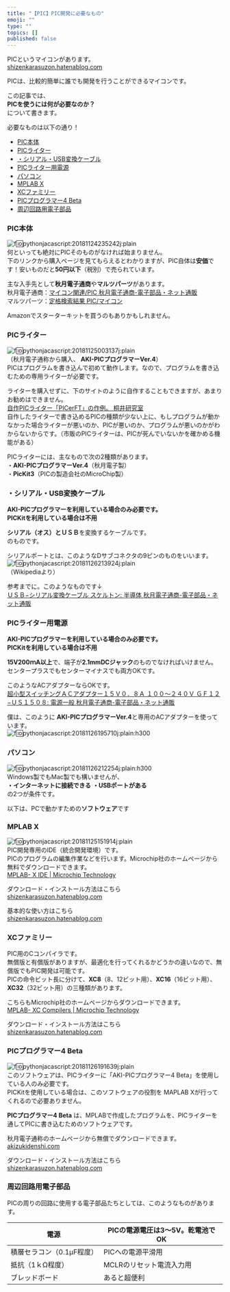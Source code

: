 ```yaml
---
title: "【PIC】PIC開発に必要なもの"
emoji: ""
type: ""
topics: []
published: false
---
```


PICというマイコンがあります。  
[shizenkarasuzon.hatenablog.com](https://shizenkarasuzon.hatenablog.com/entry/2018/11/25/010712)

PICは、比較的簡単に誰でも開発を行うことができるマイコンです。

この記事では、  
**PICを使うには何が必要なのか？**  
について書きます。

  
必要なものは以下の通り！

* [PIC本体](#PIC本体)
* [PICライター](#PICライター)
* [・シリアル・USB変換ケーブル](#シリアルUSB変換ケーブル)
* [PICライター用電源](#PICライター用電源)
* [パソコン](#パソコン)
* [MPLAB X](#MPLAB-X)
* [XCファミリー](#XCファミリー)
* [PICプログラマー4 Beta](#PICプログラマー4-Beta)
* [周辺回路用電子部品](#周辺回路用電子部品)

### PIC本体

![f:id:pythonjacascript:20181124235242j:plain](/images/ppythonjacascript2018112420181124235242.jpg "f:id:pythonjacascript:20181124235242j:plain")  
何といっても絶対にPICそのものがなければ始まりません。  
下のリンクから購入ページを見てもらえるとわかりますが、PIC自体は**安価**です！安いものだと**50円以下**（税別）で売られています。

主な入手先として**秋月電子通商**や**マルツパーツ**があります。  
秋月電子通商：[マイコン関連/PIC 秋月電子通商-電子部品・ネット通販](http://akizukidenshi.com/catalog/c/cpicr/)  
マルツパーツ：[定格検索結果 PIC/マイコン](https://www.marutsu.co.jp/RatedList.jsp?goodsClassCode1=19&goodsClassCode2=0024&goodsClassCode3=0008)

Amazonでスターターキットを買うのもありかもしれません。  
  
  
### PICライター

![f:id:pythonjacascript:20181125003137j:plain](/images/ppythonjacascript2018112520181125003137.jpg "f:id:pythonjacascript:20181125003137j:plain")  
（秋月電子通称から購入、 **AKI-PICプログラマーVer.4**）  
PICはプログラムを書き込んで初めて動作します。なので、プログラムを書き込むための専用ライターが必要です。

ライターを購入せずに、下のサイトのように自作することもできますが、あまりお勧めはできません。  
[自作PICライター「PICerFT」の作例。 桐井研究室](http://kirylabo.blog.fc2.com/blog-entry-88.html)  
自作したライターで書き込めるPICの種類が少ない上に、もしプログラムが動かなかった場合ライターが悪いのか、PICが悪いのか、プログラムが悪いのかがわからないからです。（市販のPICライターは、PICが死んでいないかを確かめる機能がある）

  
PICライターには、主なもので次の2種類があります。  
・**AKI-PICプログラマーVer.4**（秋月電子製）  
・**PicKit3**（PICの製造会社のMicroChip製）  
  
  
### ・シリアル・USB変換ケーブル

**AKI-PICプログラマーを利用している場合のみ必要です。**  
**PICKitを利用している場合は不用**

**シリアル（オス）**と**ＵＳＢ**を変換するケーブルです。  
のものです。

シリアルポートとは、このようなDサブコネクタの9ピンのものをいいます。  
![f:id:pythonjacascript:20181126213924j:plain](/images/ppythonjacascript2018112620181126213924.jpg "f:id:pythonjacascript:20181126213924j:plain")  
（Wikipediaより）

参考までに。このようなものです↓  
[ＵＳＢ−シリアル変換ケーブル スケルトン: 半導体 秋月電子通商-電子部品・ネット通販](http://akizukidenshi.com/catalog/g/gM-00720/)
  
  
### PICライター用電源

**AKI-PICプログラマーを利用している場合のみ必要です。**  
**PICKitを利用している場合は不用**

**15V200ｍA以上**で、端子が**2.1mmDCジャック**のものでなければいけません。  
センタープラスでもセンターマイナスでも両方OKです。

このようなACアダプターならOKです。  
[超小型スイッチングＡＣアダプター１５Ｖ０．８Ａ １００〜２４０Ｖ ＧＦ１２−ＵＳ１５０８: 電源一般 秋月電子通商-電子部品・ネット通販](http://akizukidenshi.com/catalog/g/gM-01805/)

  
僕は、このように **AKI-PICプログラマーVer.4**と専用のACアダプターを使っています。  
![f:id:pythonjacascript:20181126195710j:plain:h300](/images/ppythonjacascript2018112620181126195710.jpg "f:id:pythonjacascript:20181126195710j:plain:h300")  
  
  
### パソコン

![f:id:pythonjacascript:20181126212254j:plain:h300](/images/ppythonjacascript2018112620181126212254.jpg "f:id:pythonjacascript:20181126212254j:plain:h300")  
Windows製でもMac製でも構いませんが、  
**・インターネットに接続できる** 
**・USBポートがある**  
の2つが条件です。

  
以下は、PCで動かすための**ソフトウェア**です

### MPLAB X

![f:id:pythonjacascript:20181125151914j:plain](/images/ppythonjacascript2018112520181125151914.jpg "f:id:pythonjacascript:20181125151914j:plain")  
PIC開発専用のIDE（統合開発環境）です。  
PICのプログラムの編集作業などを行います。Microchip社のホームページから無料でダウンロードできます。  
[MPLAB- X IDE | Microchip Technology](https://www.microchip.com/mplab/mplab-x-ide)

ダウンロード・インストール方法はこちら  
[shizenkarasuzon.hatenablog.com](https://shizenkarasuzon.hatenablog.com/entry/2018/11/25/130238)

基本的な使い方はこちら  
[shizenkarasuzon.hatenablog.com](https://shizenkarasuzon.hatenablog.com/entry/2018/11/25/155431)  
  
  
### XCファミリー

PIC用のCコンパイラです。  
無償版と有償版がありますが、最適化を行ってくれるかどうかの違いなので、無償版でもPIC開発は可能です。  
PICの命令ビット長に分けて、**XC8**（8、12ビット用）、**XC16**（16ビット用）、**XC32**（32ビット用）の三種類があります。

こちらもMicrochip社のホームページからダウンロードできます。  
[MPLAB- XC Compilers | Microchip Technology](https://www.microchip.com/mplab/compilers)

  
ダウンロード・インストール方法はこちら  
[shizenkarasuzon.hatenablog.com](https://shizenkarasuzon.hatenablog.com/entry/2018/11/25/164722)
  
  
### PICプログラマー4 Beta

![f:id:pythonjacascript:20181126191639j:plain](/images/ppythonjacascript2018112620181126191639.jpg "f:id:pythonjacascript:20181126191639j:plain")  
このソフトウェアは、PICライターに「AKI-PICプログラマー4 Beta」を使用している人のみ必要です。  
PICKitを使用している場合は、このソフトウェアの役割を MAPLAB Xが行ってくれるので必要ありません。

**PICプログラマー4 Beta** は、MPLABで作成したプログラムを、PICライターを通してPICに書き込むためのソフトウェアです。

秋月電子通称のホームページから無償でダウンロードできます。  
[akizukidenshi.com](http://akizukidenshi.com/catalog/contents2/ver4support.aspx)

  
ダウンロード・インストール方法はこちら  
[shizenkarasuzon.hatenablog.com](https://shizenkarasuzon.hatenablog.com/entry/2018/11/25/132146)

  
### 周辺回路用電子部品

PICの周りの回路に使用する電子部品たちとしては、このようなものがあります。

| 電源              | PICの電源電圧は3～5V。乾電池でOK |
| --------------- | -------------------- |
| 積層セラコン（0.1μF程度） | PICへの電源平滑用           |
| 抵抗（1ｋΩ程度）       | MCLRのリセット電流入力用       |
| ブレッドボード         | あると超便利               |